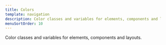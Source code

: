 ```yaml
---
title: Colors
template: navigation
description: Color classes and variables for elements, components and layouts.
menuSortOrder: 10
---
```


<p class="doc-summary">Color classes and variables for elements, components and layouts.</p>
